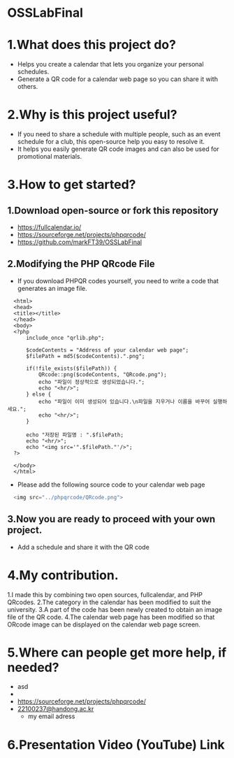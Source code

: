 # OSSLabFinal

1.What does this project do?
==========================
  - Helps you create a calendar that lets you organize your personal schedules.
  - Generate a QR code for a calendar web page so you can share it with others.

2.Why is this project useful?
==========================
  - If you need to share a schedule with multiple people, such as an event schedule for a club, this open-source help you easy to resolve it.
  - It helps you easily generate QR code images and can also be used for promotional materials.

3.How to get started?
==========================
  1.Download open-source or fork this repository 
  ---------------------------------------------
  - https://fullcalendar.io/
  - https://sourceforge.net/projects/phpqrcode/
  - https://github.com/markFT39/OSSLabFinal
  
  2.Modifying the PHP QRcode File 
  ---------------------------------------------
  - If you download PHPQR codes yourself, you need to write a code that generates an image file.
  ```
    <html>
    <head>
    <title></title>
    </head>
    <body>
    <?php
        include_once "qrlib.php";

        $codeContents = "Address of your calendar web page";
        $filePath = md5($codeContents).".png";

        if(!file_exists($filePath)) {
            QRcode::png($codeContents, "QRcode.png");
            echo "파일이 정상적으로 생성되었습니다.";
            echo "<hr/>";
        } else {
            echo "파일이 이미 생성되어 있습니다.\n파일을 지우거나 이름을 바꾸어 실행하세요.";
            echo "<hr/>";
        }

        echo "저장된 파일명 : ".$filePath;
        echo "<hr/>";
        echo "<img src='".$filePath."'/>";
    ?>

    </body>
    </html>
   ```
   
   -  Please add the following source code to your calendar web page
  
  ```c
    <img src="../phpqrcode/QRcode.png">
  ```
  
  3.Now you are ready to proceed with your own project.
  ---------------------------------------------
  - Add a schedule and share it with the QR code

4.My contribution.
==========================
1.I made this by combining two open sources, fullcalendar, and PHP QRcodes.
2.The category in the calendar has been modified to suit the university.
3.A part of the code has been newly created to obtain an image file of the QR code.
4.The calendar web page has been modified so that ORcode image can be displayed on the calendar web page screen.

5.Where can people get more help, if needed?
==========================
  - asd
  -  
  - https://sourceforge.net/projects/phpqrcode/
  - 22100237@handong.ac.kr
    - my email adress


6.Presentation Video (YouTube) Link
==========================


